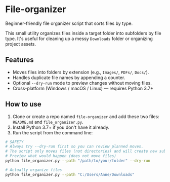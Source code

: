# File-organizer
Beginner-friendly file organizer script that sorts files by type.

This small utility organizes files inside a target folder into subfolders by file type. It's useful for cleaning up a messy `Downloads` folder or organizing project assets.

## Features
- Moves files into folders by extension (e.g., `Images/`, `PDFs/`, `Docs/`).
- Handles duplicate file names by appending a counter.
- Optional `--dry-run` mode to preview changes without moving files.
- Cross-platform (Windows / macOS / Linux) — requires Python 3.7+

## How to use
1. Clone or create a repo named `file-organizer` and add these two files: `README.md` and `file_organizer.py`.
2. Install Python 3.7+ if you don't have it already.
3. Run the script from the command line:

```bash
# SAFETY
# Always try --dry-run first so you can review planned moves.
# The script only moves files (not directories) and will create new subfolders as needed.
# Preview what would happen (does not move files) 
python file_organizer.py --path "/path/to/your/folder" --dry-run

# Actually organize files
python file_organizer.py --path "C:/Users/Anne/Downloads"
